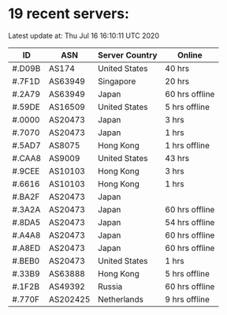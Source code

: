 # 19 recent servers:

Latest update at: Thu Jul 16 16:10:11 UTC 2020

| ID | ASN | Server Country | Online |
| -- | --- | -------------- | ------ |
| #.D09B | AS174 | United States | 40 hrs |
| #.7F1D | AS63949 | Singapore | 20 hrs |
| #.2A79 | AS63949 | Japan | 60 hrs offline |
| #.59DE | AS16509 | United States | 5 hrs offline |
| #.0000 | AS20473 | Japan | 3 hrs |
| #.7070 | AS20473 | Japan | 1 hrs |
| #.5AD7 | AS8075 | Hong Kong | 1 hrs offline |
| #.CAA8 | AS9009 | United States | 43 hrs |
| #.9CEE | AS10103 | Hong Kong | 3 hrs |
| #.6616 | AS10103 | Hong Kong | 1 hrs |
| #.BA2F | AS20473 | Japan | |
| #.3A2A | AS20473 | Japan | 60 hrs offline |
| #.8DA5 | AS20473 | Japan | 54 hrs offline |
| #.A4A8 | AS20473 | Japan | 60 hrs offline |
| #.A8ED | AS20473 | Japan | 60 hrs offline |
| #.BEB0 | AS20473 | United States | 1 hrs |
| #.33B9 | AS63888 | Hong Kong | 5 hrs offline |
| #.1F2B | AS49392 | Russia | 60 hrs offline |
| #.770F | AS202425 | Netherlands | 9 hrs offline |

